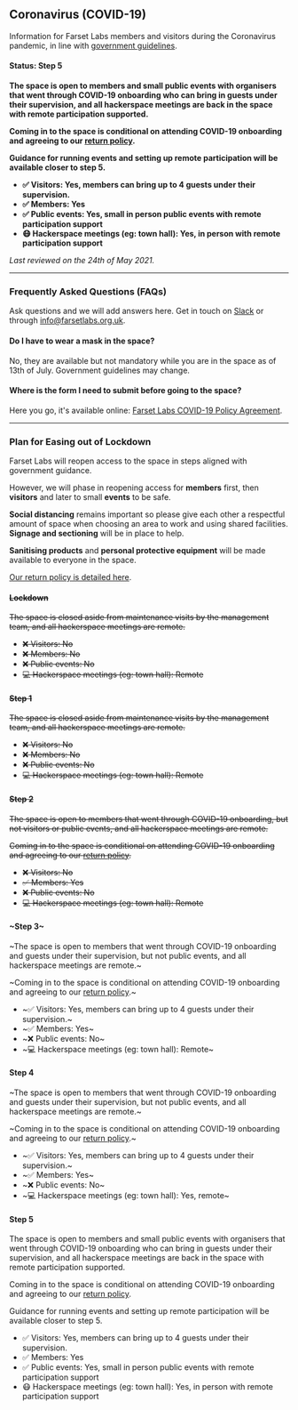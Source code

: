 ## Coronavirus (COVID-19)

Information for Farset Labs members and visitors during the Coronavirus pandemic, in line with [government guidelines](https://www.executiveoffice-ni.gov.uk/sites/default/files/publications/execoffice/our-approach-to-decision-making-summary-120520.pdf).

#### **Status: Step 5**

**The space is open to members and small public events with organisers that went through COVID-19 onboarding who can bring in guests under their supervision, and all hackerspace meetings are back in the space with remote participation supported.**

**Coming in to the space is conditional on attending COVID-19 onboarding and agreeing to our [return policy].**

**Guidance for running events and setting up remote participation will be available closer to step 5.**

* **✅ Visitors:                                Yes, members can bring up to 4 guests under their supervision.**
* **✅ Members:                                 Yes**
* **✅ Public events:                           Yes, small in person public events with remote participation support**
* **😷 Hackerspace meetings (eg: town hall):    Yes, in person with remote participation support**

_Last reviewed on the 24th of May 2021._

---

### Frequently Asked Questions (FAQs)

Ask questions and we will add answers here. Get in touch on [Slack] or through [info@farsetlabs.org.uk].

#### Do I have to wear a mask in the space?

No, they are available but not mandatory while you are in the space as of 13th of July. Government guidelines may change.

[Slack]:{{site.social.slack}}
[info@farsetlabs.org.uk]:mailto:info@farsetlabs.org.uk

#### Where is the form I need to submit before going to the space?

Here you go, it's available online: [Farset Labs COVID-19 Policy Agreement](https://docs.google.com/forms/d/e/1FAIpQLSdnoNQBvJ5xRm75cpybzPVDQOLN389tQhX1Kmv7kCnF2bgI6g/viewform?usp=sf_link).

---

### Plan for Easing out of Lockdown

Farset Labs will reopen access to the space in steps aligned with government guidance.

However, we will phase in reopening access for **members** first, then **visitors** and later to small **events** to be safe.

**Social distancing** remains important so please give each other a respectful amount of space when choosing an area
to work and using shared facilities. **Signage and sectioning** will be in place to help.

**Sanitising products** and **personal protective equipment** will be made available to everyone in the space.

[Our return policy is detailed here](/about/coronavirus_return_policy).

#### ~~Lockdown~~

~~The space is closed aside from maintenance visits by the management team, and all hackerspace meetings are remote.~~

* ~~❌ Visitors: No~~
* ~~❌ Members: No~~
* ~~❌ Public events: No~~
* ~~💻 Hackerspace meetings (eg: town hall): Remote~~

#### ~~Step 1~~

~~The space is closed aside from maintenance visits by the management team, and all hackerspace meetings are remote.~~

* ~~❌ Visitors: No~~
* ~~❌ Members: No~~
* ~~❌ Public events: No~~
* ~~💻 Hackerspace meetings (eg: town hall): Remote~~

#### ~~Step 2~~

~~The space is open to members that went through COVID-19 onboarding, but not visitors or public events, and all hackerspace meetings are remote.~~

~~Coming in to the space is conditional on attending COVID-19 onboarding and agreeing to our [return policy].~~

* ~~❌ Visitors: No~~
* ~~✅ Members: Yes~~
* ~~❌ Public events: No~~
* ~~💻 Hackerspace meetings (eg: town hall): Remote~~

#### ~Step 3~

~The space is open to members that went through COVID-19 onboarding and guests under their supervision, but not public events, and all hackerspace meetings are remote.~

~Coming in to the space is conditional on attending COVID-19 onboarding and agreeing to our [return policy].~

* ~✅ Visitors: Yes, members can bring up to 4 guests under their supervision.~
* ~✅ Members: Yes~
* ~❌ Public events: No~
* ~💻 Hackerspace meetings (eg: town hall): Remote~

#### Step 4

~The space is open to members that went through COVID-19 onboarding and guests under their supervision, but not public events, and all hackerspace meetings are remote.~

~Coming in to the space is conditional on attending COVID-19 onboarding and agreeing to our [return policy].~

* ~✅ Visitors: Yes, members can bring up to 4 guests under their supervision.~
* ~✅ Members: Yes~
* ~❌ Public events: No~
* ~💻 Hackerspace meetings (eg: town hall): Yes, remote~

#### Step 5

The space is open to members and small public events with organisers that went through COVID-19 onboarding who can bring in guests under their supervision, and all hackerspace meetings are back in the space with remote participation supported.

Coming in to the space is conditional on attending COVID-19 onboarding and agreeing to our [return policy].

Guidance for running events and setting up remote participation will be available closer to step 5.

* ✅ Visitors:                                Yes, members can bring up to 4 guests under their supervision.
* ✅ Members:                                 Yes
* ✅ Public events:                           Yes, small in person public events with remote participation support
* 😷 Hackerspace meetings (eg: town hall):    Yes, in person with remote participation support

[return policy]:/about/coronavirus_return_policy

